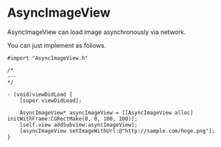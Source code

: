 AsyncImageView
==============

AsyncImageView can load image asynchronously via network.

You can just implement as follows.

```antlr-objc:
#import "AsyncImageView.h"

/*
---
*/

- (void)viewDidLoad {
    [super viewDidLoad];
    
    AsyncImageView* asyncImageView = [[AsyncImageView alloc] initWithFrame:CGRectMake(0, 0, 100, 100)];
    [self.view addSubview:asyncImageView];
    [asyncImageView setImageWithUrl:@"http://sample.com/hoge.png"];
}
```
